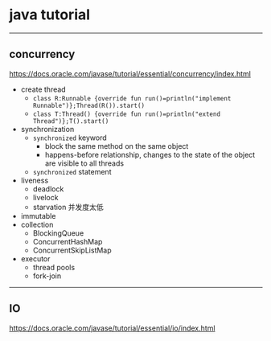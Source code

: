 # java tutorial

---

## concurrency

https://docs.oracle.com/javase/tutorial/essential/concurrency/index.html

- create thread
    - `class R:Runnable {override fun run()=println("implement Runnable")};Thread(R()).start()`
    - `class T:Thread() {override fun run()=println("extend Thread")};T().start()`
- synchronization
    - `synchronized` keyword
        - block the same method on the same object
        - happens-before relationship, changes to the state of the object are visible to all threads
    - `synchronized` statement
- liveness
    - deadlock
    - livelock
    - starvation 并发度太低
- immutable
- collection
    - BlockingQueue
    - ConcurrentHashMap
    - ConcurrentSkipListMap
- executor
    - thread pools
    - fork-join

---

## IO
https://docs.oracle.com/javase/tutorial/essential/io/index.html



